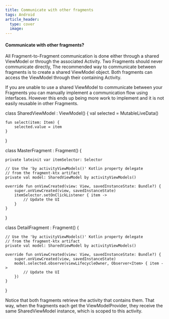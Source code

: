 ```yaml
---
title: Communicate with other fragments
tags: Android
article_header:
  type: cover
  image:
---
```




#### Communicate with other fragments? 
All Fragment-to-Fragment communication is done either through a shared ViewModel or through the associated Activity. Two Fragments should never communicate directly, The recommended way to communicate between fragments is to create a shared ViewModel object. Both fragments can access the ViewModel through their containing Activity.


If you are unable to use a shared ViewModel to communicate between your Fragments you can manually implement a communication flow using interfaces. However this ends up being more work to implement and it is not easily reusable in other Fragments.


  

class SharedViewModel : ViewModel() {
    val selected = MutableLiveData<Item>()

    fun select(item: Item) {
        selected.value = item
    }
}

class MasterFragment : Fragment() {

    private lateinit var itemSelector: Selector

    // Use the 'by activityViewModels()' Kotlin property delegate
    // from the fragment-ktx artifact
    private val model: SharedViewModel by activityViewModels()

    override fun onViewCreated(view: View, savedInstanceState: Bundle?) {
        super.onViewCreated(view, savedInstanceState)
        itemSelector.setOnClickListener { item ->
            // Update the UI
        }
    }
}

class DetailFragment : Fragment() {

    // Use the 'by activityViewModels()' Kotlin property delegate
    // from the fragment-ktx artifact
    private val model: SharedViewModel by activityViewModels()

    override fun onViewCreated(view: View, savedInstanceState: Bundle?) {
        super.onViewCreated(view, savedInstanceState)
        model.selected.observe(viewLifecycleOwner, Observer<Item> { item ->
            // Update the UI
        })
    }
}



Notice that both fragments retrieve the activity that contains them. That way, when the fragments each get the ViewModelProvider, they receive the same SharedViewModel instance, which is scoped to this activity.

<!--more-->

